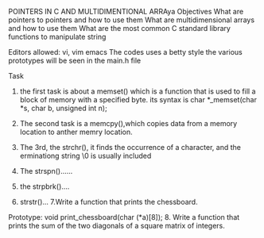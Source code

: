 POINTERS IN C AND MULTIDIMENTIONAL ARRAya
Objectives
What are pointers to pointers and how to use them
What are multidimensional arrays and how to use them
What are the most common C standard library functions to manipulate string

Editors allowed: vi, vim emacs
The codes uses a betty style
the various prototypes will be seen in the main.h file

Task
1. the first task is about a memset() which is a function that is used to fill a block of memory with a specified byte.
its syntax is
char *_memset(char *s, char b, unsigned int n);

2. The second  task is a memcpy(),which copies data from a memory location to anther memry location.

3. The 3rd, the strchr(), it finds the occurrence of a character, and the erminationg string \0 is usually included
4. The strspn()......
5. the strpbrk()....
6. strstr()...
7.Write a function that prints the chessboard.

Prototype: void print_chessboard(char (*a)[8]);
8. Write a function that prints the sum of the two diagonals of a square matrix of integers.
